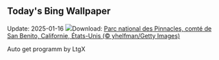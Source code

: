## Today's Bing Wallpaper
Update: 2025-01-16
![](https://www.bing.com/th?id=OHR.PinnaclesPeaks_FR-FR7488915800_UHD.jpg&w=1000)Download: [Parc national des Pinnacles, comté de San Benito, Californie, États-Unis (© yhelfman/Getty Images)](https://www.bing.com/th?id=OHR.PinnaclesPeaks_FR-FR7488915800_UHD.jpg)

Auto get programm by LtgX
